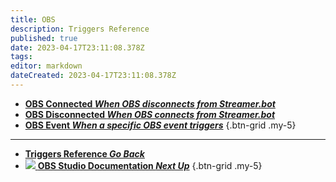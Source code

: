 ```yaml
---
title: OBS
description: Triggers Reference
published: true
date: 2023-04-17T23:11:08.378Z
tags: 
editor: markdown
dateCreated: 2023-04-17T23:11:08.378Z
---
```


- [<i class="mdi mdi-connection text--obs"></i> **OBS Connected *When OBS disconnects from Streamer.bot***](/Triggers/OBS/OBS-Connected)
- [<i class="mdi mdi-wifi-alert text--obs"></i> **OBS Disconnected *When OBS connects from Streamer.bot***](/Triggers/OBS/OBS-Disconnected)
- [<i class="mdi mdi-tag-multiple-outline text--obs"></i> **OBS Event *When a specific OBS event triggers***](/Triggers/OBS/OBS-Event)
{.btn-grid .my-5}

---

- [<i class="mdi mdi-chevron-left"></i> **Triggers Reference *Go Back***](/Triggers)
- [<img src="https://streamer.bot/img/integrations/obs.svg"> **OBS Studio Documentation *Next Up***](/Broadcasters/OBS)
{.btn-grid .my-5}